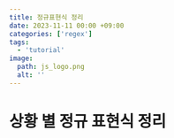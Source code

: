 ```yaml
---
title: 정규표현식 정리
date: 2023-11-11 00:00 +09:00
categories: ['regex']
tags:
  - 'tutorial'
image:
  path: js_logo.png
  alt: ''
---
```


<!-- @format -->

# 상황 별 정규 표현식 정리

